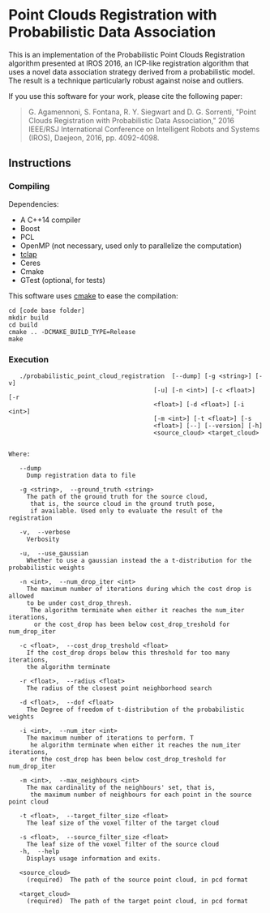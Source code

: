 # Point Clouds Registration with Probabilistic Data Association

This is an implementation of the Probabilistic Point Clouds Registration algorithm presented at IROS 2016, an ICP-like registration algorithm that uses a novel data association strategy derived from a probabilistic model. The result is a technique particularly robust against noise and outliers.

If you use this software for your work, please cite the following paper:
>G. Agamennoni, S. Fontana, R. Y. Siegwart and D. G. Sorrenti, "Point Clouds Registration with Probabilistic Data Association," 2016 IEEE/RSJ International Conference on Intelligent Robots and Systems (IROS), Daejeon, 2016, pp. 4092-4098.

## Instructions
### Compiling
Dependencies:
- A C++14 compiler
- Boost
- PCL
- OpenMP (not necessary, used only to parallelize the computation)
- [tclap](http://tclap.sourceforge.net/)
- Ceres
- Cmake
- GTest (optional, for tests)

This software uses [cmake](cmake.org) to ease the compilation:
~~~~ 
cd [code base folder]
mkdir build
cd build
cmake .. -DCMAKE_BUILD_TYPE=Release
make
~~~~

### Execution
~~~~
   ./probabilistic_point_cloud_registration  [--dump] [-g <string>] [-v]
                                        [-u] [-n <int>] [-c <float>] [-r
                                        <float>] [-d <float>] [-i <int>]
                                        [-m <int>] [-t <float>] [-s
                                        <float>] [--] [--version] [-h]
                                        <source_cloud> <target_cloud>


Where: 

   --dump
     Dump registration data to file

   -g <string>,  --ground_truth <string>
     The path of the ground truth for the source cloud, 
      that is, the source cloud in the ground truth pose, 
      if available. Used only to evaluate the result of the registration

   -v,  --verbose
     Verbosity

   -u,  --use_gaussian
     Whether to use a gaussian instead the a t-distribution for the probabilistic weights

   -n <int>,  --num_drop_iter <int>
     The maximum number of iterations during which the cost drop is allowed
     to be under cost_drop_thresh. 
      The algorithm terminate when either it reaches the num_iter iterations, 
       or the cost_drop has been below cost_drop_treshold for num_drop_iter

   -c <float>,  --cost_drop_treshold <float>
     If the cost_drop drops below this threshold for too many iterations,
     the algorithm terminate

   -r <float>,  --radius <float>
     The radius of the closest point neighborhood search

   -d <float>,  --dof <float>
     The Degree of freedom of t-distribution of the probabilistic weights

   -i <int>,  --num_iter <int>
     The maximum number of iterations to perform. T
      he algorithm terminate when either it reaches the num_iter iterations, 
      or the cost_drop has been below cost_drop_treshold for num_drop_iter

   -m <int>,  --max_neighbours <int>
     The max cardinality of the neighbours' set, that is, 
      the maximum number of neighbours for each point in the source point cloud

   -t <float>,  --target_filter_size <float>
     The leaf size of the voxel filter of the target cloud

   -s <float>,  --source_filter_size <float>
     The leaf size of the voxel filter of the source cloud
   -h,  --help
     Displays usage information and exits.

   <source_cloud>
     (required)  The path of the source point cloud, in pcd format

   <target_cloud>
     (required)  The path of the target point cloud, in pcd format
  ~~~~ 
